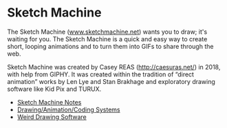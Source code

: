 # Sketch Machine

The Sketch Machine (www.sketchmachine.net) wants you to draw; it's waiting for you. The Sketch Machine is a quick and easy way to create short, looping animations and to turn them into GIFs to share through the web. 

Sketch Machine was created by Casey REAS (http://caesuras.net/) in 2018, with help from GIPHY. It was created within the tradition of “direct animation” works by Len Lye and Stan Brakhage and exploratory drawing software like Kid Pix and TURUX. 

* [Sketch Machine Notes](https://github.com/REAS/sketchmachine/wiki/Sketch-Machine-Notes)
* [Drawing/Animation/Coding Systems](https://github.com/REAS/sketchmachine/wiki/Drawing,-Animation,-Coding-Systems-(DACS))
* [Weird Drawing Software](https://github.com/REAS/sketchmachine/wiki/Weird-Drawing-Software)
